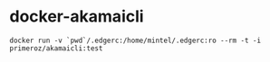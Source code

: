 # docker-akamaicli



```
docker run -v `pwd`/.edgerc:/home/mintel/.edgerc:ro --rm -t -i primeroz/akamaicli:test
```

